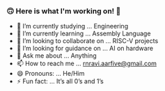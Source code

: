 ### 🙃 Here is what I'm working on! 👾 




- 🔭 I’m currently studying ... Engineering 
- 🌱 I’m currently learning ... Assembly Language
- 👯 I’m looking to collaborate on ... RISC-V projects
- 🤔 I’m looking for guidance on  ... AI on hardware 
- 💬 Ask me about ... Anything
- 📫 How to reach me ... rnravi.aarfive@gmail.com
- 😄 Pronouns: ... He/Him
- ⚡ Fun fact: ... It’s all 0’s and 1’s
